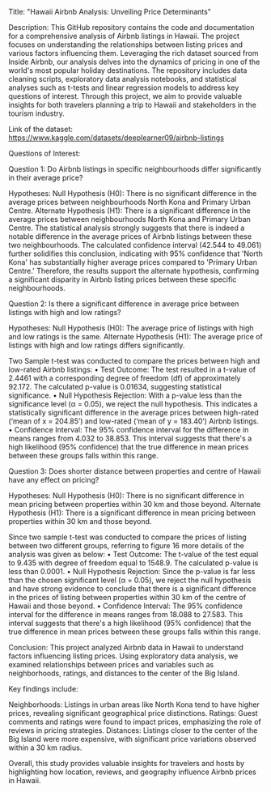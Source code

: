 Title: "Hawaii Airbnb Analysis: Unveiling Price Determinants"

Description: This GitHub repository contains the code and documentation for a comprehensive analysis of Airbnb listings in Hawaii. The project focuses on understanding the relationships between listing prices and various factors influencing them. Leveraging the rich dataset sourced from Inside Airbnb, our analysis delves into the dynamics of pricing in one of the world's most popular holiday destinations. The repository includes data cleaning scripts, exploratory data analysis notebooks, and statistical analyses such as t-tests and linear regression models to address key questions of interest. Through this project, we aim to provide valuable insights for both travelers planning a trip to Hawaii and stakeholders in the tourism industry.

Link of the dataset: https://www.kaggle.com/datasets/deeplearner09/airbnb-listings

Questions of Interest:

Question 1: Do Airbnb listings in specific neighbourhoods differ significantly in their average price?

Hypotheses:
Null Hypothesis (H0): There is no significant difference in the average prices between neighbourhoods North Kona and Primary Urban Centre.
Alternate Hypothesis (H1): There is a significant difference in the average prices between neighbourhoods North Kona and Primary Urban Centre.
The statistical analysis strongly suggests that there is indeed a notable difference in the average prices of Airbnb listings between these two neighbourhoods. The calculated confidence interval (42.544 to 49.061) further solidifies this conclusion, indicating with 95% confidence that 'North Kona' has substantially higher average prices compared to 'Primary Urban Centre.' Therefore, the results support the alternate hypothesis, confirming a significant disparity in Airbnb listing prices between these specific neighbourhoods. 

Question 2: Is there a significant difference in average price between listings with high and low ratings?

Hypotheses:
Null Hypothesis (H0): The average price of listings with high and low ratings is the same.
Alternate Hypothesis (H1): The average price of listings with high and low ratings differs significantly.

Two Sample t-test was conducted to compare the prices between high and low-rated Airbnb listings:
•	Test Outcome: The test resulted in a t-value of 2.4461 with a corresponding degree of freedom (df) of approximately 92.172. The calculated p-value is 0.01634, suggesting statistical significance.
•	Null Hypothesis Rejection: With a p-value less than the significance level (α = 0.05), we reject the null hypothesis. This indicates a statistically significant difference in the average prices between high-rated (‘mean of x = 204.85’) and low-rated (‘mean of y = 183.40’) Airbnb listings.
•	Confidence Interval: The 95% confidence interval for the difference in means ranges from 4.032 to 38.853. This interval suggests that there's a high likelihood (95% confidence) that the true difference in mean prices between these groups falls within this range.

Question 3: Does shorter distance between properties and centre of Hawaii have any effect on pricing?

Hypotheses:
Null Hypothesis (H0): There is no significant difference in mean pricing between properties within 30 km and those beyond.
Alternate Hypothesis (H1): There is a significant difference in mean pricing between properties within 30 km and those beyond.

Since two sample t-test was conducted to compare the prices of listing between two different groups, referring to figure 16 more details of the analysis was given as below:
•	Test Outcome: The t-value of the test equal to 9.435 with degree of freedom equal to 1548.9. The calculated p-value is less than 0.0001.
•	Null Hypothesis Rejection: Since the p-value is far less than the chosen significant level (α = 0.05), we reject the null hypothesis and have strong evidence to conclude that there is a significant difference in the prices of listing between properties within 30 km of the centre of Hawaii and those beyond.
•	Confidence Interval: The 95% confidence interval for the difference in means ranges from 18.088 to 27.583. This interval suggests that there's a high likelihood (95% confidence) that the true difference in mean prices between these groups falls within this range.

Conclusion:
This project analyzed Airbnb data in Hawaii to understand factors influencing listing prices. Using exploratory data analysis, we examined relationships between prices and variables such as neighborhoods, ratings, and distances to the center of the Big Island.

Key findings include:

Neighborhoods: Listings in urban areas like North Kona tend to have higher prices, revealing significant geographical price distinctions.
Ratings: Guest comments and ratings were found to impact prices, emphasizing the role of reviews in pricing strategies.
Distances: Listings closer to the center of the Big Island were more expensive, with significant price variations observed within a 30 km radius.

Overall, this study provides valuable insights for travelers and hosts by highlighting how location, reviews, and geography influence Airbnb prices in Hawaii.



